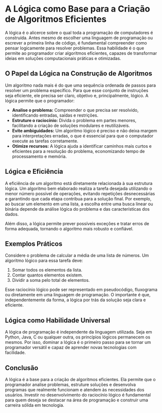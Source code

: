 # A Lógica como Base para a Criação de Algoritmos Eficientes

A lógica é o alicerce sobre o qual toda a programação de computadores é construída. Antes mesmo de escolher uma linguagem de programação ou escrever a primeira linha de código, é fundamental compreender como pensar logicamente para resolver problemas. Essa habilidade é o que permite ao programador criar algoritmos eficientes, capazes de transformar ideias em soluções computacionais práticas e otimizadas.

## O Papel da Lógica na Construção de Algoritmos

Um algoritmo nada mais é do que uma sequência ordenada de passos para resolver um problema específico. Para que esse conjunto de instruções seja eficiente, ele precisa ser claro, objetivo e, principalmente, lógico. A lógica permite que o programador:

- **Analise o problema:** Compreender o que precisa ser resolvido, identificando entradas, saídas e restrições.
- **Estruture o raciocínio:** Divida o problema em partes menores, facilitando a criação de soluções modulares e reutilizáveis.
- **Evite ambiguidades:** Um algoritmo lógico é preciso e não deixa margem para interpretações erradas, o que é essencial para que o computador execute as tarefas corretamente.
- **Otimize recursos:** A lógica ajuda a identificar caminhos mais curtos e eficientes para a resolução do problema, economizando tempo de processamento e memória.

## Lógica e Eficiência

A eficiência de um algoritmo está diretamente relacionada à sua estrutura lógica. Um algoritmo bem elaborado realiza a tarefa desejada utilizando o menor número possível de operações, evitando repetições desnecessárias e garantindo que cada etapa contribua para a solução final. Por exemplo, ao buscar um elemento em uma lista, a escolha entre uma busca linear ou binária depende da análise lógica do problema e das características dos dados.

Além disso, a lógica permite prever possíveis exceções e tratar erros de forma adequada, tornando o algoritmo mais robusto e confiável.

## Exemplos Práticos

Considere o problema de calcular a média de uma lista de números. Um algoritmo lógico para essa tarefa deve:

1. Somar todos os elementos da lista.
2. Contar quantos elementos existem.
3. Dividir a soma pelo total de elementos.

Esse raciocínio lógico pode ser representado em pseudocódigo, fluxograma ou diretamente em uma linguagem de programação. O importante é que, independentemente da forma, a lógica por trás da solução seja clara e eficiente.

## Lógica como Habilidade Universal

A lógica de programação é independente da linguagem utilizada. Seja em Python, Java, C ou qualquer outra, os princípios lógicos permanecem os mesmos. Por isso, dominar a lógica é o primeiro passo para se tornar um programador versátil e capaz de aprender novas tecnologias com facilidade.

## Conclusão

A lógica é a base para a criação de algoritmos eficientes. Ela permite que o programador analise problemas, estruture soluções e desenvolva programas que realmente funcionam e atendem às necessidades dos usuários. Investir no desenvolvimento do raciocínio lógico é fundamental para quem deseja se destacar na área de programação e construir uma carreira sólida em tecnologia.